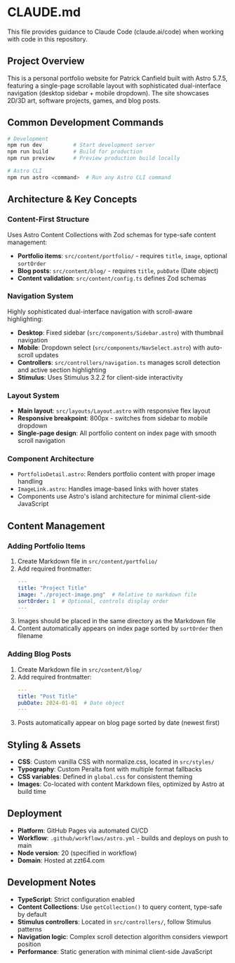 # CLAUDE.md

This file provides guidance to Claude Code (claude.ai/code) when working with code in this repository.

## Project Overview

This is a personal portfolio website for Patrick Canfield built with Astro 5.7.5, featuring a single-page scrollable layout with sophisticated dual-interface navigation (desktop sidebar + mobile dropdown). The site showcases 2D/3D art, software projects, games, and blog posts.

## Common Development Commands

```bash
# Development
npm run dev          # Start development server
npm run build        # Build for production
npm run preview      # Preview production build locally

# Astro CLI
npm run astro <command>  # Run any Astro CLI command
```

## Architecture & Key Concepts

### Content-First Structure
Uses Astro Content Collections with Zod schemas for type-safe content management:

- **Portfolio items**: `src/content/portfolio/` - requires `title`, `image`, optional `sortOrder`
- **Blog posts**: `src/content/blog/` - requires `title`, `pubDate` (Date object)
- **Content validation**: `src/content/config.ts` defines Zod schemas

### Navigation System
Highly sophisticated dual-interface navigation with scroll-aware highlighting:

- **Desktop**: Fixed sidebar (`src/components/Sidebar.astro`) with thumbnail navigation
- **Mobile**: Dropdown select (`src/components/NavSelect.astro`) with auto-scroll updates
- **Controllers**: `src/controllers/navigation.ts` manages scroll detection and active section highlighting
- **Stimulus**: Uses Stimulus 3.2.2 for client-side interactivity

### Layout System
- **Main layout**: `src/layouts/Layout.astro` with responsive flex layout
- **Responsive breakpoint**: 800px - switches from sidebar to mobile dropdown
- **Single-page design**: All portfolio content on index page with smooth scroll navigation

### Component Architecture
- `PortfolioDetail.astro`: Renders portfolio content with proper image handling
- `ImageLink.astro`: Handles image-based links with hover states
- Components use Astro's island architecture for minimal client-side JavaScript

## Content Management

### Adding Portfolio Items
1. Create Markdown file in `src/content/portfolio/`
2. Add required frontmatter:
   ```yaml
   ---
   title: "Project Title"
   image: "./project-image.png"  # Relative to markdown file
   sortOrder: 1  # Optional, controls display order
   ---
   ```
3. Images should be placed in the same directory as the Markdown file
4. Content automatically appears on index page sorted by `sortOrder` then filename

### Adding Blog Posts
1. Create Markdown file in `src/content/blog/`
2. Add required frontmatter:
   ```yaml
   ---
   title: "Post Title"
   pubDate: 2024-01-01  # Date object
   ---
   ```
3. Posts automatically appear on blog page sorted by date (newest first)

## Styling & Assets

- **CSS**: Custom vanilla CSS with normalize.css, located in `src/styles/`
- **Typography**: Custom Peralta font with multiple format fallbacks
- **CSS variables**: Defined in `global.css` for consistent theming
- **Images**: Co-located with content Markdown files, optimized by Astro at build time

## Deployment

- **Platform**: GitHub Pages via automated CI/CD
- **Workflow**: `.github/workflows/astro.yml` - builds and deploys on push to main
- **Node version**: 20 (specified in workflow)
- **Domain**: Hosted at zzt64.com

## Development Notes

- **TypeScript**: Strict configuration enabled
- **Content Collections**: Use `getCollection()` to query content, type-safe by default
- **Stimulus controllers**: Located in `src/controllers/`, follow Stimulus patterns
- **Navigation logic**: Complex scroll detection algorithm considers viewport position
- **Performance**: Static generation with minimal client-side JavaScript